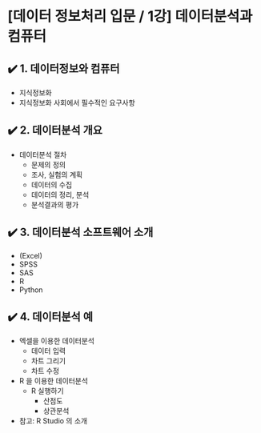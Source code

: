 # [데이터 정보처리 입문 / 1강] 데이터분석과 컴퓨터

## ✔️ 1. 데이터정보와 컴퓨터

- 지식정보화
- 지식정보화 사회에서 필수적인 요구사항

## ✔️ 2. 데이터분석 개요

- 데이터분석 절차
  - 문제의 정의
  - 조사, 실험의 계획
  - 데이터의 수집
  - 데이터의 정리, 분석
  - 분석결과의 평가

## ✔️ 3. 데이터분석 소프트웨어 소개

- (Excel)
- SPSS
- SAS
- R
- Python

## ✔️ 4. 데이터분석 예

- 엑셀을 이용한 데이터분석
  - 데이터 입력
  - 차트 그리기
  - 차트 수정
- R 을 이용한 데이터분석
  - R 실행하기 
    - 산점도 
    - 상관분석
- 참고: R Studio 의 소개
